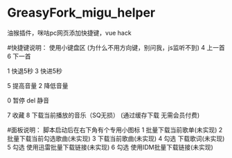 # GreasyFork_migu_helper
油猴插件，咪咕pc网页添加快捷键，vue hack

#快捷键说明：
使用小键盘区 (为什么不用方向键，别问我，js监听不到)
4 上一首
6 下一首

1 快退5秒
3 快进5秒

5 提高音量
2 降低音量

0   暂停
del 静音

7 收藏
8 下载当前播放的音乐（SQ无损）  (通过缓存下载 无需会员付费)

#面板说明：
脚本启动后在右下角有个专用小图标
1 批量下载当前歌单(未实现)
2 批量下载当前勾选歌曲(未实现)
3 下载当前歌曲(未实现)
4 勾选 下载歌词(未实现)
5 勾选 使用迅雷批量下载链接(未实现)
6 勾选 使用IDM批量下载链接(未实现)
